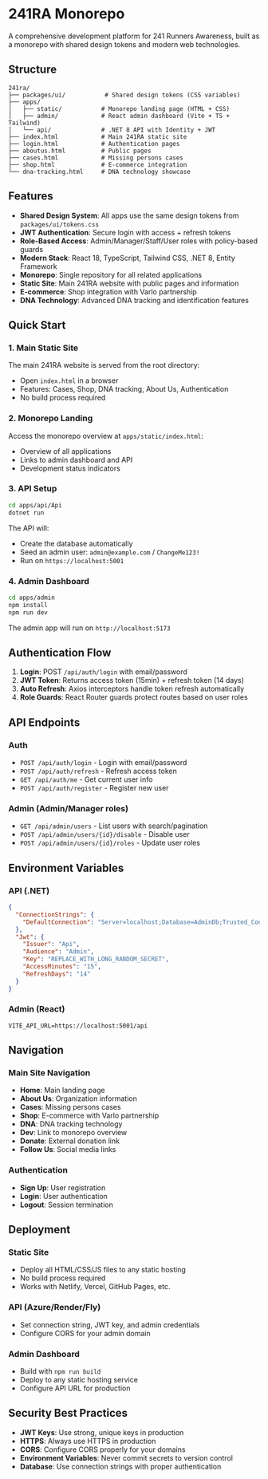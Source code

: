 # 241RA Monorepo

A comprehensive development platform for 241 Runners Awareness, built as a monorepo with shared design tokens and modern web technologies.

## Structure

```
241ra/
├── packages/ui/           # Shared design tokens (CSS variables)
├── apps/
│   ├── static/           # Monorepo landing page (HTML + CSS)
│   ├── admin/            # React admin dashboard (Vite + TS + Tailwind)
│   └── api/              # .NET 8 API with Identity + JWT
├── index.html            # Main 241RA static site
├── login.html            # Authentication pages
├── aboutus.html          # Public pages
├── cases.html            # Missing persons cases
├── shop.html             # E-commerce integration
└── dna-tracking.html     # DNA technology showcase
```

## Features

- **Shared Design System**: All apps use the same design tokens from `packages/ui/tokens.css`
- **JWT Authentication**: Secure login with access + refresh tokens
- **Role-Based Access**: Admin/Manager/Staff/User roles with policy-based guards
- **Modern Stack**: React 18, TypeScript, Tailwind CSS, .NET 8, Entity Framework
- **Monorepo**: Single repository for all related applications
- **Static Site**: Main 241RA website with public pages and information
- **E-commerce**: Shop integration with Varlo partnership
- **DNA Technology**: Advanced DNA tracking and identification features

## Quick Start

### 1. Main Static Site

The main 241RA website is served from the root directory:
- Open `index.html` in a browser
- Features: Cases, Shop, DNA tracking, About Us, Authentication
- No build process required

### 2. Monorepo Landing

Access the monorepo overview at `apps/static/index.html`:
- Overview of all applications
- Links to admin dashboard and API
- Development status indicators

### 3. API Setup

```bash
cd apps/api/Api
dotnet run
```

The API will:
- Create the database automatically
- Seed an admin user: `admin@example.com` / `ChangeMe123!`
- Run on `https://localhost:5001`

### 4. Admin Dashboard

```bash
cd apps/admin
npm install
npm run dev
```

The admin app will run on `http://localhost:5173`

## Authentication Flow

1. **Login**: POST `/api/auth/login` with email/password
2. **JWT Token**: Returns access token (15min) + refresh token (14 days)
3. **Auto Refresh**: Axios interceptors handle token refresh automatically
4. **Role Guards**: React Router guards protect routes based on user roles

## API Endpoints

### Auth
- `POST /api/auth/login` - Login with email/password
- `POST /api/auth/refresh` - Refresh access token
- `GET /api/auth/me` - Get current user info
- `POST /api/auth/register` - Register new user

### Admin (Admin/Manager roles)
- `GET /api/admin/users` - List users with search/pagination
- `POST /api/admin/users/{id}/disable` - Disable user
- `POST /api/admin/users/{id}/roles` - Update user roles

## Environment Variables

### API (.NET)
```json
{
  "ConnectionStrings": {
    "DefaultConnection": "Server=localhost;Database=AdminDb;Trusted_Connection=True;TrustServerCertificate=True"
  },
  "Jwt": {
    "Issuer": "Api",
    "Audience": "Admin", 
    "Key": "REPLACE_WITH_LONG_RANDOM_SECRET",
    "AccessMinutes": "15",
    "RefreshDays": "14"
  }
}
```

### Admin (React)
```env
VITE_API_URL=https://localhost:5001/api
```

## Navigation

### Main Site Navigation
- **Home**: Main landing page
- **About Us**: Organization information
- **Cases**: Missing persons cases
- **Shop**: E-commerce with Varlo partnership
- **DNA**: DNA tracking technology
- **Dev**: Link to monorepo overview
- **Donate**: External donation link
- **Follow Us**: Social media links

### Authentication
- **Sign Up**: User registration
- **Login**: User authentication
- **Logout**: Session termination

## Deployment

### Static Site
- Deploy all HTML/CSS/JS files to any static hosting
- No build process required
- Works with Netlify, Vercel, GitHub Pages, etc.

### API (Azure/Render/Fly)
- Set connection string, JWT key, and admin credentials
- Configure CORS for your admin domain

### Admin Dashboard
- Build with `npm run build`
- Deploy to any static hosting service
- Configure API URL for production

## Security Best Practices

- **JWT Keys**: Use strong, unique keys in production
- **HTTPS**: Always use HTTPS in production
- **CORS**: Configure CORS properly for your domains
- **Environment Variables**: Never commit secrets to version control
- **Database**: Use connection strings with proper authentication


